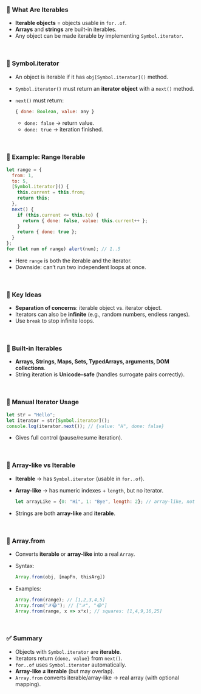 

### 🔹 What Are Iterables

* **Iterable objects** = objects usable in `for..of`.
* **Arrays** and **strings** are built-in iterables.
* Any object can be made iterable by implementing `Symbol.iterator`.

<br>

### 🔹 Symbol.iterator

* An object is iterable if it has `obj[Symbol.iterator]()` method.
* `Symbol.iterator()` must return an **iterator object** with a `next()` method.
* `next()` must return:

  ```js
  { done: Boolean, value: any }
  ```

  * `done: false` → return value.
  * `done: true` → iteration finished.

<br>

### 🔹 Example: Range Iterable

```js
let range = {
  from: 1,
  to: 5,
  [Symbol.iterator]() {
    this.current = this.from;
    return this;
  },
  next() {
    if (this.current <= this.to) {
      return { done: false, value: this.current++ };
    }
    return { done: true };
  }
};
for (let num of range) alert(num); // 1..5
```

* Here `range` is both the iterable and the iterator.
* Downside: can’t run two independent loops at once.

<br>

### 🔹 Key Ideas

* **Separation of concerns**: iterable object vs. iterator object.
* Iterators can also be **infinite** (e.g., random numbers, endless ranges).
* Use `break` to stop infinite loops.

<br>

### 🔹 Built-in Iterables

* **Arrays, Strings, Maps, Sets, TypedArrays, arguments, DOM collections**.
* String iteration is **Unicode-safe** (handles surrogate pairs correctly).

<br>

### 🔹 Manual Iterator Usage

```js
let str = "Hello";
let iterator = str[Symbol.iterator]();
console.log(iterator.next()); // {value: "H", done: false}
```

* Gives full control (pause/resume iteration).

<br>

### 🔹 Array-like vs Iterable

* **Iterable** → has `Symbol.iterator` (usable in `for..of`).
* **Array-like** → has numeric indexes + `length`, but no iterator.

  ```js
  let arrayLike = {0: "Hi", 1: "Bye", length: 2}; // array-like, not iterable
  ```
* Strings are both **array-like** and **iterable**.

<br>

### 🔹 Array.from

* Converts **iterable** or **array-like** into a real `Array`.
* Syntax:

  ```js
  Array.from(obj, [mapFn, thisArg])
  ```
* Examples:

  ```js
  Array.from(range); // [1,2,3,4,5]
  Array.from("𝒳😂"); // ["𝒳", "😂"]
  Array.from(range, x => x*x); // squares: [1,4,9,16,25]
  ```

<br>

### ✅ Summary

* Objects with `Symbol.iterator` are **iterable**.
* Iterators return `{done, value}` from `next()`.
* `for..of` uses `Symbol.iterator` automatically.
* **Array-like ≠ iterable** (but may overlap).
* `Array.from` converts iterable/array-like → real array (with optional mapping).
